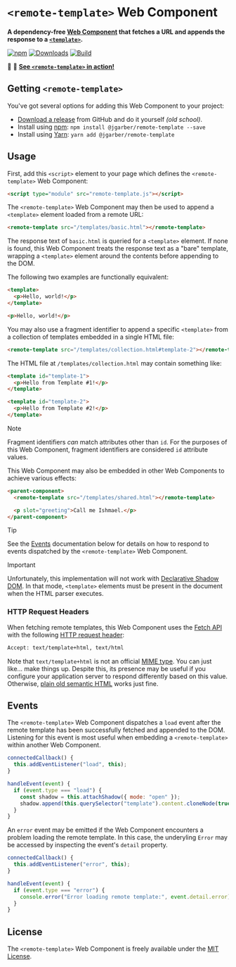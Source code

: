 # `<remote-template>` Web Component

**A dependency-free [Web Component](https://developer.mozilla.org/en-US/docs/Web/API/Web_Components) that fetches a URL and appends the response to a [`<template>`](https://developer.mozilla.org/en-US/docs/Web/HTML/Element/template).**

[![npm](https://img.shields.io/npm/v/@jgarber/remote-template.svg?logo=npm&style=for-the-badge)](https://www.npmjs.com/package/@jgarber/remote-template)
[![Downloads](https://img.shields.io/npm/dt/@jgarber/remote-template.svg?logo=npm&style=for-the-badge)](https://www.npmjs.com/package/@jgarber/remote-template)
[![Build](https://img.shields.io/github/actions/workflow/status/jgarber623/remote-template/ci.yml?branch=main&logo=github&style=for-the-badge)](https://github.com/jgarber623/remote-template/actions/workflows/ci.yml)

🐶 🧩 **[See `<remote-template>` in action!](https://jgarber623.github.io/remote-template/example)**

## Getting `<remote-template>`

You've got several options for adding this Web Component to your project:

- [Download a release](https://github.com/jgarber623/remote-template/releases) from GitHub and do it yourself _(old school)_.
- Install using [npm](https://www.npmjs.com/package/@jgarber/remote-template): `npm install @jgarber/remote-template --save`
- Install using [Yarn](https://yarnpkg.com/en/package/@jgarber/remote-template): `yarn add @jgarber/remote-template`

## Usage

First, add this `<script>` element to your page which defines the `<remote-template>` Web Component:

```html
<script type="module" src="remote-template.js"></script>
```

The `<remote-template>` Web Component may then be used to append a `<template>` element loaded from a remote URL:

```html
<remote-template src="/templates/basic.html"></remote-template>
```

The response text of `basic.html` is queried for a `<template>` element. If none is found, this Web Component treats the response text as a "bare" template, wrapping a `<template>` element around the contents before appending to the DOM.

The following two examples are functionally equivalent:

```html
<template>
  <p>Hello, world!</p>
</template>
```

```html
<p>Hello, world!</p>
```

You may also use a fragment identifier to append a specific `<template>` from a collection of templates embedded in a single HTML file:

```html
<remote-template src="/templates/collection.html#template-2"></remote-template>
```

The HTML file at `/templates/collection.html` may contain something like:

```html
<template id="template-1">
  <p>Hello from Template #1!</p>
</template>

<template id="template-2">
  <p>Hello from Template #2!</p>
</template>
```

> [!NOTE]
> Fragment identifiers _can_ match attributes other than `id`. For the purposes of this Web Component, fragment identifiers are considered `id` attribute values.

This Web Component may also be embedded in other Web Components to achieve various effects:

```html
<parent-component>
  <remote-template src="/templates/shared.html"></remote-template>

  <p slot="greeting">Call me Ishmael.</p>
</parent-component>
```

> [!TIP]
> See the [Events](#events) documentation below for details on how to respond to events dispatched by the `<remote-template>` Web Component.

> [!IMPORTANT]
> Unfortunately, this implementation will not work with [Declarative Shadow DOM](https://github.com/mfreed7/declarative-shadow-dom). In that mode, `<template>` elements must be present in the document when the HTML parser executes.

### HTTP Request Headers

When fetching remote templates, this Web Component uses the [Fetch API](https://developer.mozilla.org/en-US/docs/Web/API/Fetch_API) with the following [HTTP request header](https://developer.mozilla.org/en-US/docs/Glossary/Request_header):

```txt
Accept: text/template+html, text/html
```

Note that `text/template+html` is not an official [MIME type](https://developer.mozilla.org/en-US/docs/Web/HTTP/Basics_of_HTTP/MIME_types). You can just like… make things up. Despite this, its presence may be useful if you configure your application server to respond differently based on this value. Otherwise, [plain old semantic HTML](https://microformats.org/wiki/posh) works just fine.

## Events

The `<remote-template>` Web Component dispatches a `load` event after the remote template has been successfully fetched and appended to the DOM. Listening for this event is most useful when embedding a `<remote-template>` within another Web Component.

```js
connectedCallback() {
  this.addEventListener("load", this);
}

handleEvent(event) {
  if (event.type === "load") {
    const shadow = this.attachShadow({ mode: "open" });
    shadow.append(this.querySelector("template").content.cloneNode(true));
  }
}
```

An `error` event may be emitted if the Web Component encounters a problem loading the remote template. In this case, the underyling `Error` may be accessed by inspecting the event's `detail` property.

```js
connectedCallback() {
  this.addEventListener("error", this);
}

handleEvent(event) {
  if (event.type === "error") {
    console.error("Error loading remote template:", event.detail.error);
  }
}
```

## License

The `<remote-template>` Web Component is freely available under the [MIT License](https://opensource.org/licenses/MIT).
